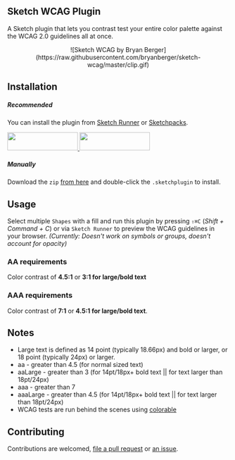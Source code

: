 ## Sketch WCAG Plugin

A Sketch plugin that lets you contrast test your entire color palette against the WCAG 2.0 guidelines all at once.

<div align="center">  
  ![Sketch WCAG by Bryan Berger](https://raw.githubusercontent.com/bryanberger/sketch-wcag/master/clip.gif)
</div>

## Installation

##### Recommended

You can install the plugin from [Sketch Runner](http://sketchrunner.com) or [Sketchpacks](https://sketchpacks.com).

<a href="http://bit.ly/SketchRunnerWebsite">
  <img width="160" height="41" src="http://bit.ly/RunnerBadgeBlue">
</a>
<a href="https://sketchpacks.com/bryanberger/sketch-wcag/install">
  <img width="160" height="41" src="http://sketchpacks-com.s3.amazonaws.com/assets/badges/sketchpacks-badge-install.png">
</a>


##### Manually

Download the `zip` [from here](https://github.com/bryanberger/sketch-wcag/releases/latest) and double-click the `.sketchplugin` to install.

## Usage

Select multiple `Shapes` with a fill and run this plugin by pressing `⇧⌘C` (*Shift + Command + C*) or via `Sketch Runner` to preview the WCAG guidelines in your browser. _(Currently: Doesn't work on symbols or groups, doesn't account for opacity)_

### AA requirements

Color contrast of **4.5:1** or **3:1 for large/bold text**

### AAA requirements

Color contrast of **7:1** or **4.5:1 for large/bold text**.

## Notes

- Large text is defined as 14 point (typically 18.66px) and bold or larger, or 18 point (typically 24px) or larger.
- aa - greater than 4.5 (for normal sized text)
- aaLarge - greater than 3 (for 14pt/18px+ bold text || for text larger than 18pt/24px)
- aaa - greater than 7
- aaaLarge - greater than 4.5 (for 14pt/18px+ bold text || for text larger than 18pt/24px)
- WCAG tests are run behind the scenes using [colorable](https://github.com/jxnblk/colorable)


## Contributing

Contributions are welcomed, [file a pull request](https://github.com/bryanberger/sketch-wcag/pulls) or [an issue](https://github.com/bryanberger/sketch-wcag/issues).
